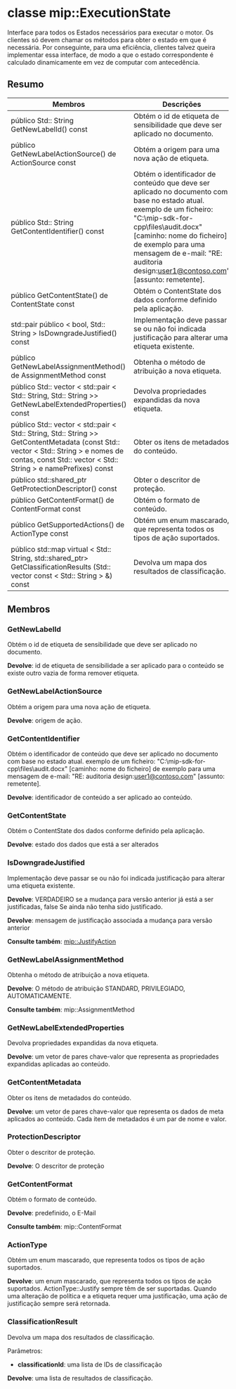 # <a name="class-mipexecutionstate"></a>classe mip::ExecutionState 
Interface para todos os Estados necessários para executar o motor.
Os clientes só devem chamar os métodos para obter o estado em que é necessária. Por conseguinte, para uma eficiência, clientes talvez queira implementar essa interface, de modo a que o estado correspondente é calculado dinamicamente em vez de computar com antecedência.
  
## <a name="summary"></a>Resumo
 Membros                        | Descrições                                
--------------------------------|---------------------------------------------
 público Std:: String GetNewLabelId() const  |  Obtém o id de etiqueta de sensibilidade que deve ser aplicado no documento.
 público GetNewLabelActionSource() de ActionSource const  |  Obtém a origem para uma nova ação de etiqueta.
 público Std:: String GetContentIdentifier() const  |  Obtém o identificador de conteúdo que deve ser aplicado no documento com base no estado atual. exemplo de um ficheiro: "C:\mip-sdk-for-cpp\files\audit.docx" [caminho: nome do ficheiro] de exemplo para uma mensagem de e-mail: "RE: auditoria design:user1@contoso.com" [assunto: remetente].
 público GetContentState() de ContentState const  |  Obtém o ContentState dos dados conforme definido pela aplicação.
std::pair público < bool, Std:: String > IsDowngradeJustified() const  |  Implementação deve passar se ou não foi indicada justificação para alterar uma etiqueta existente.
 público GetNewLabelAssignmentMethod() de AssignmentMethod const  |  Obtenha o método de atribuição a nova etiqueta.
público Std:: vector < std::pair < Std:: String, Std:: String >> GetNewLabelExtendedProperties() const  |  Devolva propriedades expandidas da nova etiqueta.
público Std:: vector < std::pair < Std:: String, Std:: String >> GetContentMetadata (const Std:: vector < Std:: String > e nomes de contas, const Std:: vector < Std:: String > e namePrefixes) const  |  Obter os itens de metadados do conteúdo.
público std::shared_ptr<ProtectionDescriptor> GetProtectionDescriptor() const  |  Obter o descritor de proteção.
 público GetContentFormat() de ContentFormat const  |  Obtém o formato de conteúdo.
 público GetSupportedActions() de ActionType const  |  Obtém um enum mascarado, que representa todos os tipos de ação suportados.
público std::map virtual < Std:: String, std::shared_ptr<ClassificationResult>> GetClassificationResults (Std:: vector const < Std:: String > &) const  |  Devolva um mapa dos resultados de classificação.
  
## <a name="members"></a>Membros
  
### <a name="getnewlabelid"></a>GetNewLabelId
Obtém o id de etiqueta de sensibilidade que deve ser aplicado no documento.

  
**Devolve**: id de etiqueta de sensibilidade a ser aplicado para o conteúdo se existe outro vazia de forma remover etiqueta.
  
### <a name="getnewlabelactionsource"></a>GetNewLabelActionSource
Obtém a origem para uma nova ação de etiqueta.

  
**Devolve**: origem de ação.
  
### <a name="getcontentidentifier"></a>GetContentIdentifier
Obtém o identificador de conteúdo que deve ser aplicado no documento com base no estado atual. exemplo de um ficheiro: "C:\mip-sdk-for-cpp\files\audit.docx" [caminho: nome do ficheiro] de exemplo para uma mensagem de e-mail: "RE: auditoria design:user1@contoso.com" [assunto: remetente].

  
**Devolve**: identificador de conteúdo a ser aplicado ao conteúdo.
  
### <a name="getcontentstate"></a>GetContentState
Obtém o ContentState dos dados conforme definido pela aplicação.

  
**Devolve**: estado dos dados que está a ser alterados
  
### <a name="isdowngradejustified"></a>IsDowngradeJustified
Implementação deve passar se ou não foi indicada justificação para alterar uma etiqueta existente.

  
**Devolve**: VERDADEIRO se a mudança para versão anterior já está a ser justificadas, false Se ainda não tenha sido justificado. 

  
**Devolve**: mensagem de justificação associada a mudança para versão anterior 
  
**Consulte também**: [mip::JustifyAction](class_mip_justifyaction.md)
  
### <a name="getnewlabelassignmentmethod"></a>GetNewLabelAssignmentMethod
Obtenha o método de atribuição a nova etiqueta.

  
**Devolve**: O método de atribuição STANDARD, PRIVILEGIADO, AUTOMATICAMENTE. 
  
**Consulte também**: mip::AssignmentMethod
  
### <a name="getnewlabelextendedproperties"></a>GetNewLabelExtendedProperties
Devolva propriedades expandidas da nova etiqueta.

  
**Devolve**: um vetor de pares chave-valor que representa as propriedades expandidas aplicadas ao conteúdo.
  
### <a name="getcontentmetadata"></a>GetContentMetadata
Obter os itens de metadados do conteúdo.

  
**Devolve**: um vetor de pares chave-valor que representa os dados de meta aplicados ao conteúdo. Cada item de metadados é um par de nome e valor.
  
### <a name="protectiondescriptor"></a>ProtectionDescriptor
Obter o descritor de proteção.

  
**Devolve**: O descritor de proteção
  
### <a name="getcontentformat"></a>GetContentFormat
Obtém o formato de conteúdo.

  
**Devolve**: predefinido, o E-Mail 
  
**Consulte também**: mip::ContentFormat
  
### <a name="actiontype"></a>ActionType
Obtém um enum mascarado, que representa todos os tipos de ação suportados.

  
**Devolve**: um enum mascarado, que representa todos os tipos de ação suportados.
ActionType::Justify sempre têm de ser suportadas. Quando uma alteração de política e a etiqueta requer uma justificação, uma ação de justificação sempre será retornada.
  
### <a name="classificationresult"></a>ClassificationResult
Devolva um mapa dos resultados de classificação.

Parâmetros:  
* **classificationId**: uma lista de IDs de classificação 



  
**Devolve**: uma lista de resultados de classificação.